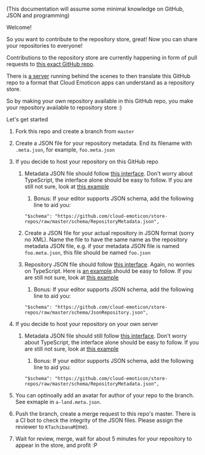 (This documentation will assume some minimal knowledge on GitHub, JSON and programming)

Welcome!

So you want to contribute to the repository store, great! Now you can share your repositories to everyone!

Contributions to the repository store are currently happening in form of pull requests to [this exact GitHub repo](https://github.com/cloud-emoticon/store-repos).

There is [a server](https://github.com/cloud-emoticon/store-bridge) running behind the scenes to then translate this GitHub repo to a format that Cloud Emoticon apps can understand as a repository store.

So by making your own repository available in this GitHub repo, you make your repository available to repository store :)

Let's get started

1. Fork this repo and create a branch from `master`
2. Create a JSON file for your repository metadata. End its filename with `.meta.json`, for example, `foo.meta.json`
3. If you decide to host your repository on this GitHub repo
    1. Metadata JSON file should follow [this interface](https://github.com/cloud-emoticon/store-repos/blob/master/linter/src/api/RepositoryMetadata.ts). Don't worry about TypeScript, the interface alone should be easy to follow. If you are still not sure, look at [this example](https://github.com/cloud-emoticon/store-repos/blob/master/kt-favorites.meta.json)
        1. Bonus: If your editor supports JSON schema, add the following line to aid you:

        ```
        "$schema": "https://github.com/cloud-emoticon/store-repos/raw/master/schema/RepositoryMetadata.json",
        ```

    2. Create a JSON file for your actual repository in JSON format (sorry no XML). Name the file to have the same name as the repository metadata JSON file, e.g. if your metadata JSON file is named `foo.meta.json`, this file should be named `foo.json`
    3. Repository JSON file should follow [this interface](https://github.com/cloud-emoticon/store-repos/blob/master/linter/src/api/JsonRepository.ts). Again, no worries on TypeScript. Here is [an example](https://github.com/cloud-emoticon/store-repos/blob/master/kt-favorites.json).should be easy to follow. If you are still not sure, look at [this example](https://github.com/cloud-emoticon/store-repos/blob/master/kt-favorites.meta.json)
        1. Bonus: If your editor supports JSON schema, add the following line to aid you:

        ```
        "$schema": "https://github.com/cloud-emoticon/store-repos/raw/master/schema/JsonRepository.json",
        ```

4. If you decide to host your repository on your own server
    1. Metadata JSON file should still follow [this interface](https://github.com/cloud-emoticon/store-repos/blob/master/linter/src/api/RepositoryMetadata.ts). Don't worry about TypeScript, the interface alone should be easy to follow. If you are still not sure, look at [this example](https://github.com/cloud-emoticon/store-repos/blob/master/remote-demo.meta.json)
        1. Bonus: If your editor supports JSON schema, add the following line to aid you:

        ```
        "$schema": "https://github.com/cloud-emoticon/store-repos/raw/master/schema/RepositoryMetadata.json",
        ```

5. You can optinoally add an avatar for author of your repo to the branch. See exmaple in `a-land.meta.json`.
6. Push the branch, create a merge request to this repo's master. There is a CI bot to check the integrity of the JSON files. Please assign the reviewer to `KTachibanaM`(me).
7. Wait for review, merge, wait for about 5 minutes for your repository to appear in the store, and profit :P
